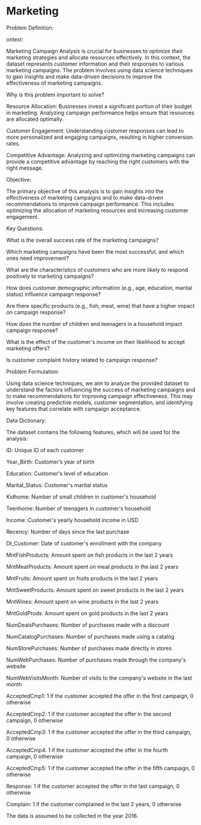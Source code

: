 # Marketing

Problem Definition:



ontext:

Marketing Campaign Analysis is crucial for businesses to optimize their marketing strategies and allocate resources effectively. In this context, the dataset represents customer information and their responses to various marketing campaigns. The problem involves using data science techniques to gain insights and make data-driven decisions to improve the effectiveness of marketing campaigns.




Why is this problem important to solve?



Resource Allocation: Businesses invest a significant portion of their budget in marketing. Analyzing campaign performance helps ensure that resources are allocated optimally.

Customer Engagement: Understanding customer responses can lead to more personalized and engaging campaigns, resulting in higher conversion rates.

Competitive Advantage: Analyzing and optimizing marketing campaigns can provide a competitive advantage by reaching the right customers with the right message.


Objective:

The primary objective of this analysis is to gain insights into the effectiveness of marketing campaigns and to make data-driven recommendations to improve campaign performance. This includes optimizing the allocation of marketing resources and increasing customer engagement.




Key Questions:



What is the overall success rate of the marketing campaigns?

Which marketing campaigns have been the most successful, and which ones need improvement?

What are the characteristics of customers who are more likely to respond positively to marketing campaigns?

How does customer demographic information (e.g., age, education, marital status) influence campaign response?

Are there specific products (e.g., fish, meat, wine) that have a higher impact on campaign response?

How does the number of children and teenagers in a household impact campaign response?

What is the effect of the customer's income on their likelihood to accept marketing offers?

Is customer complaint history related to campaign response?


Problem Formulation:

Using data science techniques, we aim to analyze the provided dataset to understand the factors influencing the success of marketing campaigns and to make recommendations for improving campaign effectiveness. This may involve creating predictive models, customer segmentation, and identifying key features that correlate with campaign acceptance.




Data Dictionary:

The dataset contains the following features, which will be used for the analysis:



ID: Unique ID of each customer

Year_Birth: Customer’s year of birth

Education: Customer's level of education

Marital_Status: Customer's marital status

Kidhome: Number of small children in customer's household

Teenhome: Number of teenagers in customer's household

Income: Customer's yearly household income in USD

Recency: Number of days since the last purchase

Dt_Customer: Date of customer's enrollment with the company

MntFishProducts: Amount spent on fish products in the last 2 years

MntMeatProducts: Amount spent on meat products in the last 2 years

MntFruits: Amount spent on fruits products in the last 2 years

MntSweetProducts: Amount spent on sweet products in the last 2 years

MntWines: Amount spent on wine products in the last 2 years

MntGoldProds: Amount spent on gold products in the last 2 years

NumDealsPurchases: Number of purchases made with a discount

NumCatalogPurchases: Number of purchases made using a catalog

NumStorePurchases: Number of purchases made directly in stores

NumWebPurchases: Number of purchases made through the company's website

NumWebVisitsMonth: Number of visits to the company's website in the last month

AcceptedCmp1: 1 if the customer accepted the offer in the first campaign, 0 otherwise

AcceptedCmp2: 1 if the customer accepted the offer in the second campaign, 0 otherwise

AcceptedCmp3: 1 if the customer accepted the offer in the third campaign, 0 otherwise

AcceptedCmp4: 1 if the customer accepted the offer in the fourth campaign, 0 otherwise

AcceptedCmp5: 1 if the customer accepted the offer in the fifth campaign, 0 otherwise

Response: 1 if the customer accepted the offer in the last campaign, 0 otherwise

Complain: 1 if the customer complained in the last 2 years, 0 otherwise

The data is assumed to be collected in the year 2016.





